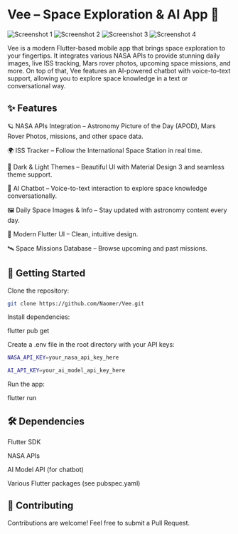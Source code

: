 # Vee – Space Exploration & AI App 🚀

![Screenshot 1](https://raw.githubusercontent.com/Naomer/Vee/c29e727c92c566325ffac9fbbcb0ec08e7f176bf/01.png)
![Screenshot 2](https://raw.githubusercontent.com/Naomer/Vee/c29e727c92c566325ffac9fbbcb0ec08e7f176bf/02.png)
![Screenshot 3](https://raw.githubusercontent.com/Naomer/Vee/c29e727c92c566325ffac9fbbcb0ec08e7f176bf/03.png)
![Screenshot 4](https://raw.githubusercontent.com/Naomer/Vee/c29e727c92c566325ffac9fbbcb0ec08e7f176bf/04.png)

Vee is a modern Flutter-based mobile app that brings space exploration to your fingertips. It integrates various NASA APIs to provide stunning daily images, live ISS tracking, Mars rover photos, upcoming space missions, and more. On top of that, Vee features an AI-powered chatbot with voice-to-text support, allowing you to explore space knowledge in a text or conversational way.

## ✨ Features

🪐 NASA APIs Integration – Astronomy Picture of the Day (APOD), Mars Rover Photos, missions, and other space data.

🌍 ISS Tracker – Follow the International Space Station in real time.

🎨 Dark & Light Themes – Beautiful UI with Material Design 3 and seamless theme support.

🎤 AI Chatbot – Voice-to-text interaction to explore space knowledge conversationally.

🖼️ Daily Space Images & Info – Stay updated with astronomy content every day.

📱 Modern Flutter UI – Clean, intuitive design.

🛰️ Space Missions Database – Browse upcoming and past missions.

## 🚀 Getting Started

Clone the repository:
```bash
git clone https://github.com/Naomer/Vee.git
```

Install dependencies:

flutter pub get


Create a .env file in the root directory with your API keys:
```bash
NASA_API_KEY=your_nasa_api_key_here
```
```bash
AI_API_KEY=your_ai_model_api_key_here
```

Run the app:

flutter run

## 🛠️ Dependencies

Flutter SDK

NASA APIs

AI Model API (for chatbot)

Various Flutter packages (see pubspec.yaml)

## 🤝 Contributing

Contributions are welcome! Feel free to submit a Pull Request.

